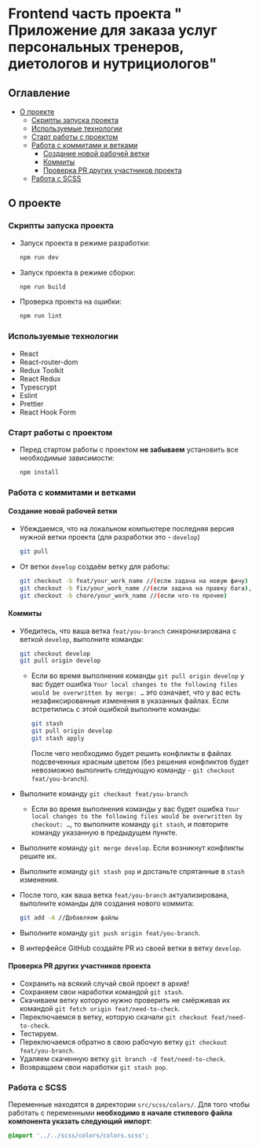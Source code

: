 # Frontend часть проекта " Приложение для заказа услуг персональных тренеров, диетологов и нутрициологов"

## Оглавление

- [О проекте](#о-проекте)
  - [Скрипты запуска проекта](#скрипты-запуска-проекта)
  - [Используемые технологии](#используемые-технологии)
  - [Старт работы с проектом](#старт-работы-с-проектом)
  - [Работа с коммитами и ветками](#работа-с-коммитами-и-ветками)
    - [Создание новой рабочей ветки](#создание-новой-рабочей-ветки)
    - [Коммиты](#коммиты)
    - [Проверка PR других участников проекта](#проверка-pr-других-участников-проекта)
  - [Работа с SCSS](#работа-с-scss)

## О проекте

### Скрипты запуска проекта

- Запуск проекта в режиме разработки:

  ```bash
  npm run dev
  ```

- Запуск проекта в режиме сборки:

  ```bash
  npm run build
  ```

- Проверка проекта на ошибки:

  ```bash
  npm run lint
  ```

### Используемые технологии

- React 
- React-router-dom
- Redux Toolkit
- React Redux
- Typescrypt
- Eslint
- Prettier
- React Hook Form 


### Старт работы с проектом

- Перед стартом работы с проектом **не забываем** установить все необходимые зависимости:

  ```bash
  npm install
  ```

### Работа с коммитами и ветками

#### Создание новой рабочей ветки

- Убеждаемся, что на локальном компьютере последняя версия нужной ветки проекта (для разработки это - `develop`)

  ```bash
  git pull
  ```

- От ветки `develop` создаём ветку для работы:

  ```bash
  git checkout -b feat/your_work_name //(если задача на новую фичу)
  git checkout -b fix/your_work_name //(если задача на правку бага),
  git checkout -b chore/your_work_name //(если что-то прочее)
  ```

#### Коммиты

- Убедитесь, что ваша ветка `feat/you-branch` синхронизирована с веткой `develop`, выполните команды:

  ```bash
  git checkout develop
  git pull origin develop
  ```

  - Если во время выполнения команды `git pull origin develop` у вас будет ошибка `Your local changes to the following files would be overwritten by merge: …` это означает, что у вас есть незафиксированные изменения в указанных файлах. Если встретились с этой ошибкой выполните команды:

    ```bash
    git stash
    git pull origin develop
    git stash apply
    ```

    После чего необходимо будет решить конфликты в файлах подсвеченных красным цветом (без решения конфликтов будет невозможно выполнить следующую команду - `git checkout feat/you-branch`).

- Выполните команду `git checkout feat/you-branch`
  - Если во время выполнения команды у вас будет ошибка `Your local changes to the following files would be overwritten by checkout: …`, то выполните команду `git stash`, и повторите команду указанную в предыдущем пункте.
- Выполните команду `git merge develop`. Если возникнут конфликты решите их.
- Выполните команду `git stash pop` и достаньте спрятанные в `stash` изменения.
- После того, как ваша ветка `feat/you-branch` актуализирована, выполните команды для создания нового коммита:

  ```bash
  git add -A //Добавляем файлы
  ```

- Выполните команду `git push origin feat/you-branch`.
- В интерфейсе GitHub создайте PR из своей ветки в ветку `develop`.

#### Проверка PR других участников проекта

- Сохранить на всякий случай свой проект в архив!
- Сохраняем свои наработки командой `git stash`.
- Скачиваем ветку которую нужно проверить не смёрживая их командой `git fetch origin feat/need-to-check`.
- Переключаемся в ветку, которую скачали `git checkout feat/need-to-check`.
- Тестируем.
- Переключаемся обратно в свою рабочую ветку `git checkout feat/you-branch`.
- Удаляем скаченную ветку `git branch -d feat/need-to-check`.
- Возвращаем свои наработки `git stash pop`.

### Работа с SCSS

Переменные находятся в директории `src/scss/colors/`. Для того чтобы работать с переменными **необходимо в начале стилевого файла компонента указать следующий импорт**:

```scss
@import '../../scss/colors/colors.scss';
```



